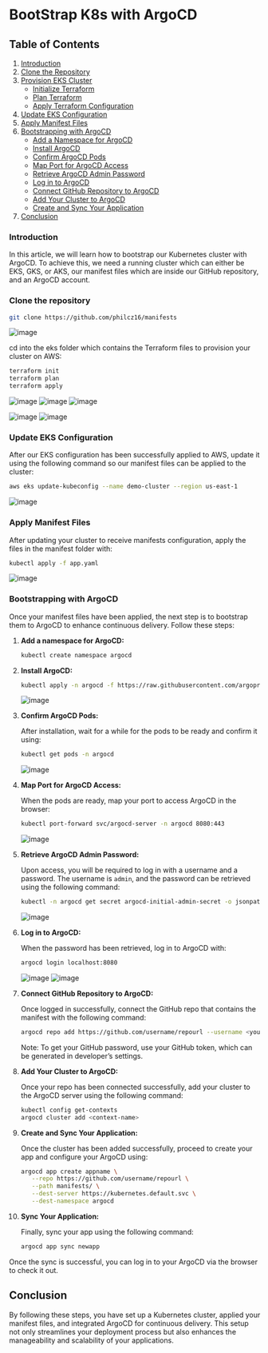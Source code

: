 # BootStrap K8s with ArgoCD


## Table of Contents

1. [Introduction](#introduction)
2. [Clone the Repository](#clone-the-repository)
3. [Provision EKS Cluster](#provision-eks-cluster)
    - [Initialize Terraform](#initialize-terraform)
    - [Plan Terraform](#Plan-terraform)
    - [Apply Terraform Configuration](#apply-terraform-configuration)
4. [Update EKS Configuration](#update-eks-configuration)
5. [Apply Manifest Files](#apply-manifest-files)
6. [Bootstrapping with ArgoCD](#bootstrapping-with-argocd)
    - [Add a Namespace for ArgoCD](#add-a-namespace-for-argocd)
    - [Install ArgoCD](#install-argocd)
    - [Confirm ArgoCD Pods](#confirm-argocd-pods)
    - [Map Port for ArgoCD Access](#map-port-for-argocd-access)
    - [Retrieve ArgoCD Admin Password](#retrieve-argocd-admin-password)
    - [Log in to ArgoCD](#log-in-to-argocd)
    - [Connect GitHub Repository to ArgoCD](#connect-github-repository-to-argocd)
    - [Add Your Cluster to ArgoCD](#add-your-cluster-to-argocd)
    - [Create and Sync Your Application](#create-and-sync-your-application)
7. [Conclusion](#conclusion)

### Introduction
In this article, we will learn how to bootstrap our Kubernetes cluster with ArgoCD. To achieve this, we need a running cluster which can either be EKS, GKS, or AKS, our manifest files which are inside our GitHub repository, and an ArgoCD account.


### Clone the repository

```sh
git clone https://github.com/philcz16/manifests
```
![image](https://github.com/user-attachments/assets/d8cdc2e5-f48d-4d2e-950b-b7036511232c)


cd into the eks folder which contains the Terraform files to provision your cluster on AWS:

```sh
terraform init
terraform plan
terraform apply
```
![image](https://github.com/user-attachments/assets/5c42ad05-baa3-4cc5-a44f-f0d710f2b28a)
![image](https://github.com/user-attachments/assets/5d13f81e-374a-49c1-a3ba-415aa4aa68c8)
![image](https://github.com/user-attachments/assets/528b9002-5ccb-4a13-bde1-7779347bce54)

![image](https://github.com/user-attachments/assets/4cd814ed-cbc7-4c4b-b190-aa6b73b1c00f)
![image](https://github.com/user-attachments/assets/9f1f4622-0e7d-4895-b93d-38e822e1c2a7)



### Update EKS Configuration

After our EKS configuration has been successfully applied to AWS, update it using the following command so our manifest files can be applied to the cluster:

```sh
aws eks update-kubeconfig --name demo-cluster --region us-east-1
```
![image](https://github.com/user-attachments/assets/b397b6e5-3f1b-4103-aaef-705418785380)


### Apply Manifest Files

After updating your cluster to receive manifests configuration, apply the files in the manifest folder with:

```sh
kubectl apply -f app.yaml
```
![image](https://github.com/user-attachments/assets/3f03b75f-1772-4567-b3d0-f33e1a4dbb5f)

### Bootstrapping with ArgoCD

Once your manifest files have been applied, the next step is to bootstrap them to ArgoCD to enhance continuous delivery. Follow these steps:

1. **Add a namespace for ArgoCD:**

    ```sh
    kubectl create namespace argocd
    ```

2. **Install ArgoCD:**

    ```sh
    kubectl apply -n argocd -f https://raw.githubusercontent.com/argoproj/argo-cd/stable/manifests/install.yaml
    ```
    ![image](https://github.com/user-attachments/assets/926dccdd-c482-43fb-bce1-4b8171552acb)


3. **Confirm ArgoCD Pods:**

    After installation, wait for a while for the pods to be ready and confirm it using:

    ```sh
    kubectl get pods -n argocd
    ```
    ![image](https://github.com/user-attachments/assets/04644a70-50ca-4299-a07e-9f7f1d43661a)


4. **Map Port for ArgoCD Access:**

    When the pods are ready, map your port to access ArgoCD in the browser:

    ```sh
    kubectl port-forward svc/argocd-server -n argocd 8080:443
    ```
    ![image](https://github.com/user-attachments/assets/8b861a94-d9f9-43a1-877f-38d391917489)


5. **Retrieve ArgoCD Admin Password:**

    Upon access, you will be required to log in with a username and a password. The username is `admin`, and the password can be retrieved using the following command:

    ```sh
    kubectl -n argocd get secret argocd-initial-admin-secret -o jsonpath="{.data.password}" | base64 -d
    ```
    ![image](https://github.com/user-attachments/assets/6b4c38d6-9ede-4e5f-b891-41a1a1cae7d2)


6. **Log in to ArgoCD:**

    When the password has been retrieved, log in to ArgoCD with:

    ```sh
    argocd login localhost:8080
    ```
    ![image](https://github.com/user-attachments/assets/9e6e17f5-f3dc-45d0-a646-e6abaf862894)
   ![image](https://github.com/user-attachments/assets/d32dc3e5-35ce-4d05-891b-71a9457a669e)



8. **Connect GitHub Repository to ArgoCD:**

    Once logged in successfully, connect the GitHub repo that contains the manifest with the following command:

    ```sh
    argocd repo add https://github.com/username/repourl --username <your-github-username> --password <your-personal-access-token>
    ```

    Note: To get your GitHub password, use your GitHub token, which can be generated in developer’s settings.

9. **Add Your Cluster to ArgoCD:**

    Once your repo has been connected successfully, add your cluster to the ArgoCD server using the following command:

    ```sh
    kubectl config get-contexts
    argocd cluster add <context-name>
    ```

10. **Create and Sync Your Application:**

    Once the cluster has been added successfully, proceed to create your app and configure your ArgoCD using:

    ```sh
    argocd app create appname \
       --repo https://github.com/username/repourl \
       --path manifests/ \
       --dest-server https://kubernetes.default.svc \
       --dest-namespace argocd
    ```

11. **Sync Your Application:**

    Finally, sync your app using the following command:

    ```sh
    argocd app sync newapp
    ```

Once the sync is successful, you can log in to your ArgoCD via the browser to check it out.

## Conclusion

By following these steps, you have set up a Kubernetes cluster, applied your manifest files, and integrated ArgoCD for continuous delivery. This setup not only streamlines your deployment process but also enhances the manageability and scalability of your applications.
